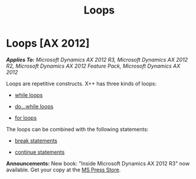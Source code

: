 ﻿---
title: Loops
TOCTitle: Loops
ms:assetid: fcf32725-625c-49d2-abc2-9eff424f376d
ms:mtpsurl: https://msdn.microsoft.com/en-us/library/Aa892768(v=AX.60)
ms:contentKeyID: 35254203
ms.date: 05/18/2015
mtps_version: v=AX.60
---

# Loops [AX 2012]


_**Applies To:** Microsoft Dynamics AX 2012 R3, Microsoft Dynamics AX 2012 R2, Microsoft Dynamics AX 2012 Feature Pack, Microsoft Dynamics AX 2012_

Loops are repetitive constructs. X++ has three kinds of loops:

  - [while loops](while-loops.md)

  - [do...while loops](do-while-loops.md)

  - [for loops](for-loops.md)

The loops can be combined with the following statements:

  - [break statements](break-statements.md)

  - [continue statements](continue-statements.md)

  
**Announcements:** New book: "Inside Microsoft Dynamics AX 2012 R3" now available. Get your copy at the [MS Press Store](https://www.microsoftpressstore.com/store/inside-microsoft-dynamics-ax-2012-r3-9780735685109).


